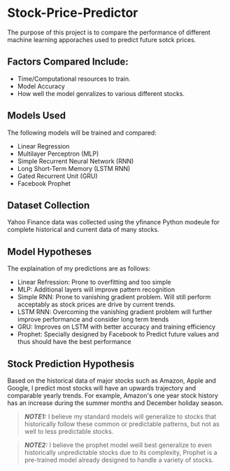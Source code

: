 # Stock-Price-Predictor

The purpose of this project is to compare the performance of different machine learning apporaches used to predict future sotck prices.

## Factors Compared Include:
- Time/Computational resources to train.
- Model Accuracy
- How well the model genralizes to various different stocks.


## Models Used
The following models will be trained and compared:
- Linear Regression
- Multilayer Perceptron (MLP)
- Simple Recurrent Neural Network (RNN)
- Long Short-Term Memory (LSTM RNN)
- Gated Recurrent Unit (GRU)
- Facebook Prophet

## Dataset Collection
Yahoo Finance data was collected using the yfinance Python modeule for complete historical and current data of many stocks.

## Model Hypotheses
The explaination of my predictions are as follows:
- Linear Refression: Prone to overfitting and too simple
- MLP: Additional layers will improve pattern recognition
- Simple RNN: Prone to vanishing gradient problem. Will still perform acceptably as stock prices are drive by current trends.
- LSTM RNN: Overcoming the vanishing gradient problem will further improve performance and consider long term trends
- GRU: Improves on LSTM with better accuracy and training efficiency
- Prophet: Specially designed by Facebook to Predict future values and thus should have the best performance

## Stock Prediction Hypothesis
Based on the historical data of major stocks such as Amazon, Apple and Google, I predict most stocks will have an upwards trajectory and comparable yearly trends. For example, Amazon's one year stock history has an increase during the summer months and December holiday season.

> **_NOTE1:_**  I believe my standard models will generalize to stocks that historically follow these common or predictable patterns, but not as well to less predictable stocks.

> **_NOTE2:_** I believe the prophet model weill best generalize to even historically unpredictable stocks due to its complexity, Prophet is a pre-trained model already designed to handle a variety of stocks.
